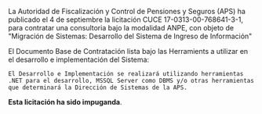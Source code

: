 La Autoridad de Fiscalización y Control de Pensiones y Seguros (APS) ha
publicado el 4 de septiembre la licitación CUCE 17-0313-00-768641-3-1,
para contratar una consultoria bajo la modalidad ANPE, con objeto de
"Migración de Sistemas: Desarrollo del Sistema de Ingreso de
Información"

El Documento Base de Contratación lista bajo las Herramients a utilizar
en el desarrollo e implementación del Sistema:

    El Desarrollo e Implementación se realizará utilizando herramientas
    .NET para el desarrollo, MSSQL Server como DBMS y/o otras herramientas
    que determinará la Dirección de Sistemas de la APS.

**Esta licitación ha sido impuganda**.
